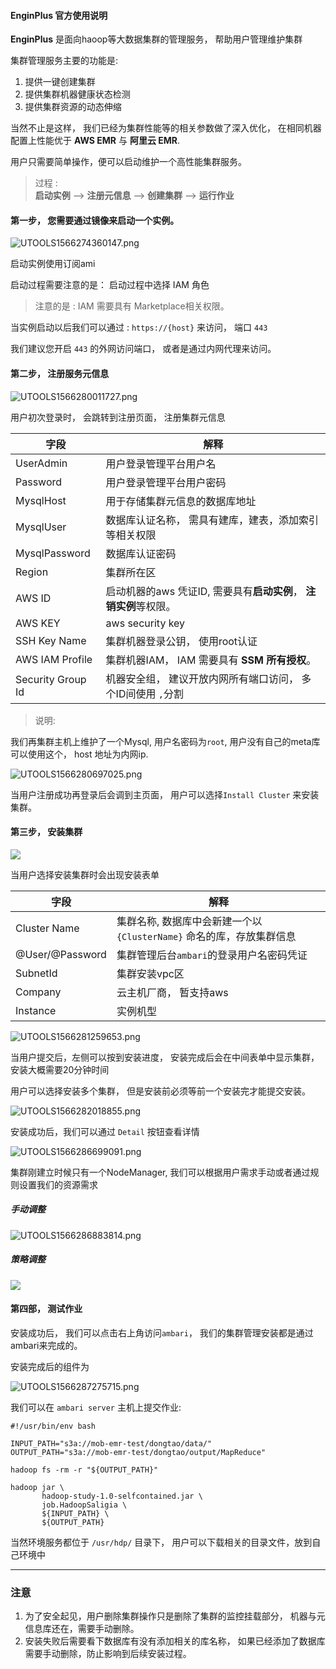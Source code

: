 #### EnginPlus 官方使用说明

**EnginPlus** 是面向haoop等大数据集群的管理服务， 帮助用户管理维护集群

集群管理服务主要的功能是:

1. 提供一键创建集群
2. 提供集群机器健康状态检测
3. 提供集群资源的动态伸缩

当然不止是这样， 我们已经为集群性能等的相关参数做了深入优化， 在相同机器配置上性能优于 **AWS EMR** 与 **阿里云 EMR**.

用户只需要简单操作，便可以启动维护一个高性能集群服务。

> 过程 :  
> **启动实例** --> **注册元信息** --> **创建集群** --> **运行作业**

#### 第一步， 您需要通过镜像来启动一个实例。

![UTOOLS1566274360147.png](https://github.com/engine-plus/document/blob/master/jpg/4600e56c0e3342cb27d03ffbe9996d0c.png?raw=true)

启动实例使用订阅ami

启动过程需要注意的是： 启动过程中选择 IAM 角色

> 注意的是 : IAM 需要具有 Marketplace相关权限。


当实例启动以后我们可以通过 : `https://{host}` 来访问， 端口 `443`

我们建议您开启 `443` 的外网访问端口， 或者是通过内网代理来访问。

#### 第二步， 注册服务元信息

![UTOOLS1566280011727.png](https://github.com/engine-plus/document/blob/master/jpg/953d5264192dd8cd3add7c7b0ee5ac44.png?raw=true)

用户初次登录时， 会跳转到注册页面， 注册集群元信息

字段 | 解释
--- | ---
UserAdmin | 用户登录管理平台用户名
Password | 用户登录管理平台用户密码
MysqlHost | 用于存储集群元信息的数据库地址
MysqlUser | 数据库认证名称， 需具有建库，建表，添加索引等相关权限
MysqlPassword | 数据库认证密码
Region | 集群所在区
AWS ID | 启动机器的aws 凭证ID, 需要具有**启动实例**， **注销实例**等权限。
AWS KEY | aws security key
SSH Key Name | 集群机器登录公钥， 使用root认证
AWS IAM Profile | 集群机器IAM， IAM 需要具有 **SSM 所有授权**。
Security Group Id | 机器安全组， 建议开放内网所有端口访问， 多个ID间使用 `,`分割

> 说明: 

我们再集群主机上维护了一个Mysql, 用户名密码为`root`, 用户没有自己的meta库可以使用这个， host 地址为内网ip.

![UTOOLS1566280697025.png](https://github.com/engine-plus/document/blob/master/jpg/75a6216a1cae843d9cc0407e788ce90b.png?raw=true)

当用户注册成功再登录后会调到主页面， 用户可以选择`Install Cluster` 来安装集群。


#### 第三步， 安装集群

![](https://github.com/engine-plus/document/blob/master/jpg/d87e8473068e10c836cc912e411353a0.png?raw=true)
 
 当用户选择安装集群时会出现安装表单
 
 字段 | 解释
 --- | ---
 Cluster Name | 集群名称, 数据库中会新建一个以 `{ClusterName}` 命名的库，存放集群信息
 @User/@Password | 集群管理后台`ambari`的登录用户名密码凭证
 SubnetId | 集群安装vpc区
 Company | 云主机厂商， 暂支持aws
 Instance | 实例机型
 
 
 ![UTOOLS1566281259653.png](https://github.com/engine-plus/document/blob/master/jpg/627ed80f16be85aa3bce4986470f9e9a.png?raw=true)
 
 当用户提交后，左侧可以按到安装进度， 安装完成后会在中间表单中显示集群， 安装大概需要20分钟时间

 用户可以选择安装多个集群， 但是安装前必须等前一个安装完才能提交安装。
 
 ![UTOOLS1566282018855.png](https://github.com/engine-plus/document/blob/master/jpg/bec7e6926683884e141254aaedd5a698.png?raw=true)
 
 安装成功后，我们可以通过 `Detail` 按钮查看详情
 
 ![UTOOLS1566286699091.png](https://github.com/engine-plus/document/blob/master/jpg/800515ac420a0fae7e11e75b75fd84ad.png?raw=true)
 
 集群刚建立时候只有一个NodeManager, 我们可以根据用户需求手动或者通过规则设置我们的资源需求
 
 ##### 手动调整
 
 ![UTOOLS1566286883814.png](https://github.com/engine-plus/document/blob/master/jpg/2e6929887c1d5a75f0c1061b1e843121.png?raw=true)
 
 ##### 策略调整
 
![](https://github.com/engine-plus/document/blob/master/jpg/4745150917c78128eec62c11e19390cc.png?raw=true)

#### 第四部， 测试作业

安装成功后， 我们可以点击右上角访问`ambari`， 我们的集群管理安装都是通过ambari来完成的。

安装完成后的组件为

![UTOOLS1566287275715.png](https://github.com/engine-plus/document/blob/master/jpg/828db6e9982c689a56079df19596771a.png?raw=true)


我们可以在 `ambari server` 主机上提交作业: 


```
#!/usr/bin/env bash

INPUT_PATH="s3a://mob-emr-test/dongtao/data/"
OUTPUT_PATH="s3a://mob-emr-test/dongtao/output/MapReduce"

hadoop fs -rm -r "${OUTPUT_PATH}"

hadoop jar \
       hadoop-study-1.0-selfcontained.jar \
       job.HadoopSaligia \
       ${INPUT_PATH} \
       ${OUTPUT_PATH}
```

当然环境服务都位于 `/usr/hdp/` 目录下， 用户可以下载相关的目录文件，放到自己环境中

---

### 注意 

1. 为了安全起见，用户删除集群操作只是删除了集群的监控挂载部分， 机器与元信息库还在，需要手动删除。
2. 安装失败后需要看下数据库有没有添加相关的库名称， 如果已经添加了数据库需要手动删除，防止影响到后续安装过程。


